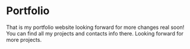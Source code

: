 # Portfolio
That is my portfolio website looking forward for more changes real soon!
You can find all my projects and contacts info there. Looking forward for more projects.
 
